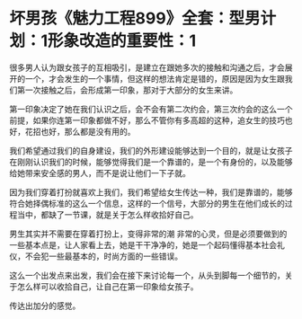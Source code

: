 # 坏男孩《魅力工程899》全套：型男计划：1形象改造的重要性：1

很多男人认为跟女孩子的互相吸引，是建立在跟她多次的接触和沟通之后，才会展开的一个，才会发生的一个事情，但这样的想法肯定是错的，原因是因为女生跟我们第一次接触之后，会形成第一印象，那对于大部分的女生来讲。

第一印象决定了她在我们认识之后，会不会有第二次约会，第三次约会的这么一个前提，如果你连第一印象都做不好，那么不管你有多高超的这种，追女生的技巧也好，花招也好，那么都是没有用的。

我们希望通过我们的自身建设，我们的外形建设能够达到一个目的，就是让女孩子在刚刚认识我们的时候，能够觉得我们是一个靠谱的，是一个有身份的，以及能够给她带来安全感的男人，而不是说让他们一下子就。

因为我们穿着打扮就喜欢上我们，我们希望给女生传达一种，我们是靠谱的，能够符合她择偶标准的这么一个信息，这样的一个信号，大部分的男生在他们成长的过程当中，都缺了一节课，就是关于怎么样收拾好自己。

男生其实并不需要在穿着打扮上，变得非常的潮 非常的心灵，但是必须要做到的一些基本点是，让人家看上去，她是干干净净的，她是一个起码懂得基本社会礼仪，不会犯一些最基本的，时尚方面的一些错误。

这么一个出发点来出发，我们会在接下来讨论每一个，从头到脚每一个细节的，关于怎么样可以收拾自己，让自己在第一印象给女孩子。

传达出加分的感觉。
